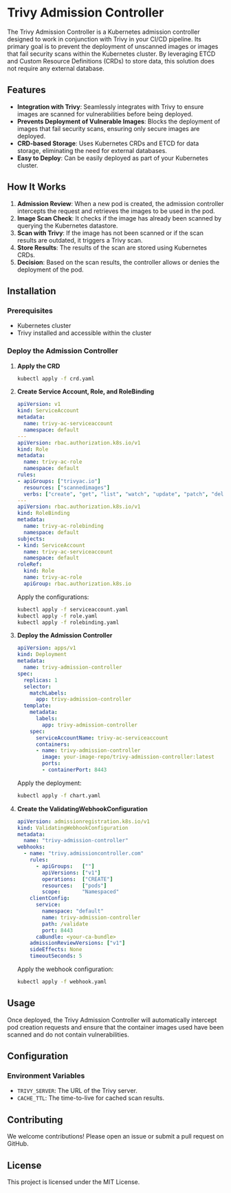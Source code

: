 # Trivy Admission Controller

The Trivy Admission Controller is a Kubernetes admission controller designed to work in conjunction with Trivy in your CI/CD pipeline. Its primary goal is to prevent the deployment of unscanned images or images that fail security scans within the Kubernetes cluster. By leveraging ETCD and Custom Resource Definitions (CRDs) to store data, this solution does not require any external database.

## Features

- **Integration with Trivy**: Seamlessly integrates with Trivy to ensure images are scanned for vulnerabilities before being deployed.
- **Prevents Deployment of Vulnerable Images**: Blocks the deployment of images that fail security scans, ensuring only secure images are deployed.
- **CRD-based Storage**: Uses Kubernetes CRDs and ETCD for data storage, eliminating the need for external databases.
- **Easy to Deploy**: Can be easily deployed as part of your Kubernetes cluster.

## How It Works

1. **Admission Review**: When a new pod is created, the admission controller intercepts the request and retrieves the images to be used in the pod.
2. **Image Scan Check**: It checks if the image has already been scanned by querying the Kubernetes datastore.
3. **Scan with Trivy**: If the image has not been scanned or if the scan results are outdated, it triggers a Trivy scan.
4. **Store Results**: The results of the scan are stored using Kubernetes CRDs.
5. **Decision**: Based on the scan results, the controller allows or denies the deployment of the pod.

## Installation

### Prerequisites

- Kubernetes cluster
- Trivy installed and accessible within the cluster

### Deploy the Admission Controller

1. **Apply the CRD**

    ```sh
    kubectl apply -f crd.yaml
    ```

2. **Create Service Account, Role, and RoleBinding**

    ```yaml
    apiVersion: v1
    kind: ServiceAccount
    metadata:
      name: trivy-ac-serviceaccount
      namespace: default
    ---
    apiVersion: rbac.authorization.k8s.io/v1
    kind: Role
    metadata:
      name: trivy-ac-role
      namespace: default
    rules:
    - apiGroups: ["trivyac.io"]
      resources: ["scannedimages"]
      verbs: ["create", "get", "list", "watch", "update", "patch", "delete"]
    ---
    apiVersion: rbac.authorization.k8s.io/v1
    kind: RoleBinding
    metadata:
      name: trivy-ac-rolebinding
      namespace: default
    subjects:
    - kind: ServiceAccount
      name: trivy-ac-serviceaccount
      namespace: default
    roleRef:
      kind: Role
      name: trivy-ac-role
      apiGroup: rbac.authorization.k8s.io
    ```

   Apply the configurations:

    ```sh
    kubectl apply -f serviceaccount.yaml
    kubectl apply -f role.yaml
    kubectl apply -f rolebinding.yaml
    ```

3. **Deploy the Admission Controller**

    ```yaml
    apiVersion: apps/v1
    kind: Deployment
    metadata:
      name: trivy-admission-controller
    spec:
      replicas: 1
      selector:
        matchLabels:
          app: trivy-admission-controller
      template:
        metadata:
          labels:
            app: trivy-admission-controller
        spec:
          serviceAccountName: trivy-ac-serviceaccount
          containers:
          - name: trivy-admission-controller
            image: your-image-repo/trivy-admission-controller:latest
            ports:
            - containerPort: 8443
    ```

   Apply the deployment:

    ```sh
    kubectl apply -f chart.yaml
    ```

4. **Create the ValidatingWebhookConfiguration**

    ```yaml
    apiVersion: admissionregistration.k8s.io/v1
    kind: ValidatingWebhookConfiguration
    metadata:
      name: "trivy-admission-controller"
    webhooks:
      - name: "trivy.admissioncontroller.com"
        rules:
          - apiGroups:   [""]
            apiVersions: ["v1"]
            operations:  ["CREATE"]
            resources:   ["pods"]
            scope:       "Namespaced"
        clientConfig:
          service:
            namespace: "default"
            name: trivy-admission-controller
            path: /validate
            port: 8443
          caBundle: <your-ca-bundle>
        admissionReviewVersions: ["v1"]
        sideEffects: None
        timeoutSeconds: 5
    ```

   Apply the webhook configuration:

    ```sh
    kubectl apply -f webhook.yaml
    ```

## Usage

Once deployed, the Trivy Admission Controller will automatically intercept pod creation requests and ensure that the container images used have been scanned and do not contain vulnerabilities.

## Configuration

### Environment Variables

- `TRIVY_SERVER`: The URL of the Trivy server.
- `CACHE_TTL`: The time-to-live for cached scan results.

## Contributing

We welcome contributions! Please open an issue or submit a pull request on GitHub.

## License

This project is licensed under the MIT License.
